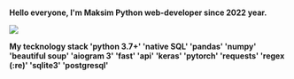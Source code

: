 <h4> Hello everyone, I'm Maksim</a> 
Python web-developer since 2022 year.
  
![](https://www.codewars.com/users/RichMan24/badges/large)

My tecknology stack
'python 3.7+' 'native SQL' 'pandas' 'numpy' 'beautiful soup'
'aiogram 3' 'fast' 'api' 'keras' 'pytorch' 'requests' 'regex (:re)'
'sqlite3' 'postgresql'



<!---
Richman-24/Richman-24 is a ✨ special ✨ repository because its `README.md` (this file) appears on your GitHub profile.
You can click the Preview link to take a look at your changes.
--->
